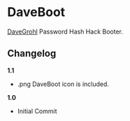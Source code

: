 # DaveBoot

[DaveGrohl](http://davegrohl.org/) Password Hash Hack Booter.

## Changelog
**1.1**
- .png DaveBoot icon is included.

**1.0**
- Initial Commit
